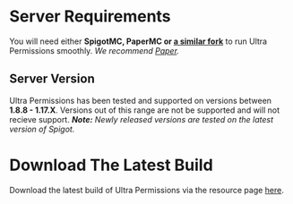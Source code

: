 # Server Requirements
You will need either **SpigotMC, PaperMC or [a similar fork](https://github.com/SpiritenHasArrived/MC/blob/main/Server_Side/server_jars.md#bukkit--a-z)** to run Ultra Permissions smoothly. *We recommend [Paper](https://papermc.io/downloads).*
<br>

## Server Version
Ultra Permissions has been tested and supported on versions between **1.8.8 - 1.17.X**. Versions out of this range are not be supported and will not recieve support.
***Note:*** *Newly released versions are tested on the latest version of Spigot.*
<br>

# Download The Latest Build
Download the latest build of Ultra Permissions via the resource page [here](https://www.spigotmc.org/resources/ultra-permissions.42678/).